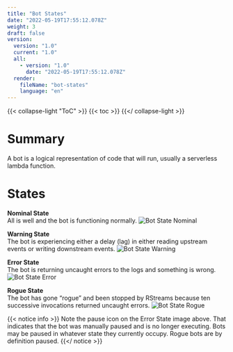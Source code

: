 ```yaml
---
title: "Bot States"
date: "2022-05-19T17:55:12.078Z"
weight: 3
draft: false
version:
  version: "1.0"
  current: "1.0"
  all:
    - version: "1.0"
      date: "2022-05-19T17:55:12.078Z"
  render:
    fileName: "bot-states"
    language: "en"
---
```


{{< collapse-light "ToC" >}}
{{< toc  >}}
{{</ collapse-light >}}


# Summary
A bot is a logical representation of code that will run, usually a serverless lambda function.

# States

**Nominal State**  
All is well and the bot is functioning normally.
![Bot State Nominal](../images/bot-state-nominal.png "60px|left")

**Warning State**  
The bot is experiencing either a delay (lag) in either reading upstream events or writing downstream events.
![Bot State Warning](../images/bot-state-warning.png "60px|left")

**Error State**  
The bot is returning uncaught errors to the logs and something is wrong.
![Bot State Error](../images/bot-state-error.png "60px|left")

**Rogue State**  
The bot has gone “rogue” and been stopped by RStreams because ten successive invocations returned uncaught errors.
![Bot State Rogue](../images/bot-state-rogue.png "60px|left")

{{< notice info >}}
Note the pause icon on the Error State image above.  That indicates that the bot was manually paused and is no longer executing.
Bots may be paused in whatever state they currently occupy.  Rogue bots are by definition paused.
{{</ notice >}}